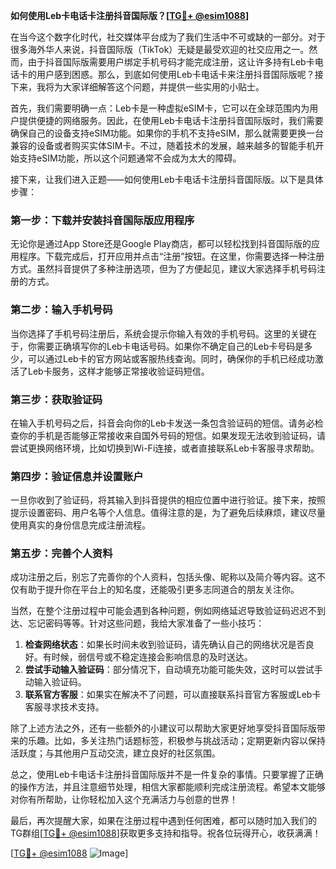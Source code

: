 **如何使用Leb卡电话卡注册抖音国际版？[[TG💪+ @esim1088](https://t.me/s/esim1088)]**

在当今这个数字化时代，社交媒体平台成为了我们生活中不可或缺的一部分。对于很多海外华人来说，抖音国际版（TikTok）无疑是最受欢迎的社交应用之一。然而，由于抖音国际版需要用户绑定手机号码才能完成注册，这让许多持有Leb卡电话卡的用户感到困惑。那么，到底如何使用Leb卡电话卡来注册抖音国际版呢？接下来，我将为大家详细解答这个问题，并提供一些实用的小贴士。

首先，我们需要明确一点：Leb卡是一种虚拟eSIM卡，它可以在全球范围内为用户提供便捷的网络服务。因此，在使用Leb卡电话卡注册抖音国际版时，我们需要确保自己的设备支持eSIM功能。如果你的手机不支持eSIM，那么就需要更换一台兼容的设备或者购买实体SIM卡。不过，随着技术的发展，越来越多的智能手机开始支持eSIM功能，所以这个问题通常不会成为太大的障碍。

接下来，让我们进入正题——如何使用Leb卡电话卡注册抖音国际版。以下是具体步骤：

### 第一步：下载并安装抖音国际版应用程序

无论你是通过App Store还是Google Play商店，都可以轻松找到抖音国际版的应用程序。下载完成后，打开应用并点击“注册”按钮。在这里，你需要选择一种注册方式。虽然抖音提供了多种注册选项，但为了方便起见，建议大家选择手机号码注册的方式。

### 第二步：输入手机号码

当你选择了手机号码注册后，系统会提示你输入有效的手机号码。这里的关键在于，你需要正确填写你的Leb卡电话号码。如果你不确定自己的Leb卡号码是多少，可以通过Leb卡的官方网站或客服热线查询。同时，确保你的手机已经成功激活了Leb卡服务，这样才能够正常接收验证码短信。

### 第三步：获取验证码

在输入手机号码之后，抖音会向你的Leb卡发送一条包含验证码的短信。请务必检查你的手机是否能够正常接收来自国外号码的短信。如果发现无法收到验证码，请尝试更换网络环境，比如切换到Wi-Fi连接，或者直接联系Leb卡客服寻求帮助。

### 第四步：验证信息并设置账户

一旦你收到了验证码，将其输入到抖音提供的相应位置中进行验证。接下来，按照提示设置密码、用户名等个人信息。值得注意的是，为了避免后续麻烦，建议尽量使用真实的身份信息完成注册流程。

### 第五步：完善个人资料

成功注册之后，别忘了完善你的个人资料，包括头像、昵称以及简介等内容。这不仅有助于提升你在平台上的知名度，还能吸引更多志同道合的朋友关注你。

当然，在整个注册过程中可能会遇到各种问题，例如网络延迟导致验证码迟迟不到达、忘记密码等等。针对这些问题，我给大家准备了一些小技巧：

1. **检查网络状态**：如果长时间未收到验证码，请先确认自己的网络状况是否良好。有时候，弱信号或不稳定连接会影响信息的及时送达。
2. **尝试手动输入验证码**：部分情况下，自动填充功能可能失效，这时可以尝试手动输入验证码。
3. **联系官方客服**：如果实在解决不了问题，可以直接联系抖音官方客服或Leb卡客服寻求技术支持。

除了上述方法之外，还有一些额外的小建议可以帮助大家更好地享受抖音国际版带来的乐趣。比如，多关注热门话题标签，积极参与挑战活动；定期更新内容以保持活跃度；与其他用户互动交流，建立良好的社区氛围。

总之，使用Leb卡电话卡注册抖音国际版并不是一件复杂的事情。只要掌握了正确的操作方法，并且注意细节处理，相信大家都能顺利完成注册流程。希望本文能够对你有所帮助，让你轻松加入这个充满活力与创意的世界！

最后，再次提醒大家，如果在注册过程中遇到任何困难，都可以随时加入我们的TG群组[[TG💪+ @esim1088](https://t.me/s/esim1088)]获取更多支持和指导。祝各位玩得开心，收获满满！

[[TG💪+ @esim1088](https://t.me/s/esim1088) ![Image](https://i.postimg.cc/4NQfJmqS/Snipaste-2025-05-13-00-14-12.png)]